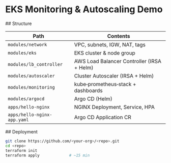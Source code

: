 # EKS Monitoring & Autoscaling Demo

## Structure

| Path | Contents |
|------|----------|
| `modules/network` | VPC, subnets, IGW, NAT, tags |
| `modules/eks` | EKS cluster & node group |
| `modules/lb_controller` | AWS Load Balancer Controller (IRSA + Helm) |
| `modules/autoscaler` | Cluster Autoscaler (IRSA + Helm) |
| `modules/monitoring` | kube‑prometheus‑stack + dashboards |
| `modules/argocd` | Argo CD (Helm) |
| `apps/hello-nginx` | NGINX Deployment, Service, HPA |
| `apps/hello-nginx-app.yaml` | Argo CD Application CR |

## Deployment

```bash
git clone https://github.com/<your-org>/<repo>.git
cd <repo>
terraform init
terraform apply             # ~15 min
